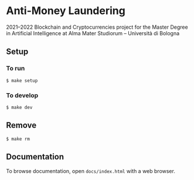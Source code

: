 # Anti-Money Laundering 

2021–2022 Blockchain and Cryptocurrencies project for the Master Degree in Artificial Intelligence at Alma Mater Studiorum – Università di Bologna

## Setup

### To run

```console
$ make setup
```

### To develop

```console
$ make dev
```

## Remove

```console
$ make rm
```

## Documentation

To browse documentation, open `docs/index.html` with a web browser.